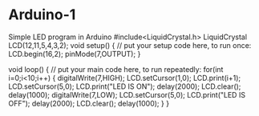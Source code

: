 # Arduino-1
Simple LED program in Arduino
#include<LiquidCrystal.h>
LiquidCrystal LCD(12,11,5,4,3,2);
void setup() {
  // put your setup code here, to run once:
  LCD.begin(16,2);
  pinMode(7,OUTPUT);
}

void loop() {
  // put your main code here, to run repeatedly:
  for(int i=0;i<10;i++)
  {
    digitalWrite(7,HIGH);
    LCD.setCursor(1,0);
    LCD.print(i+1);
    LCD.setCursor(5,0);
    LCD.print("LED IS ON");
    delay(2000);
    LCD.clear();
    delay(1000);
    digitalWrite(7,LOW);
    LCD.setCursor(5,0);
    LCD.print("LED IS OFF");
    delay(2000);
    LCD.clear();
    delay(1000);
  }
}
